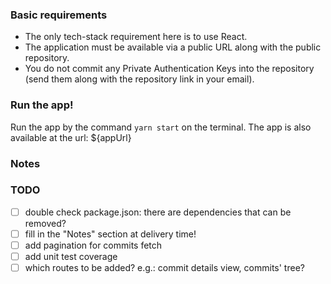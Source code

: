 ### Basic requirements

- The only tech-stack requirement here is to use React.
- The application must be available via a public URL along with the public repository.
- You do not commit any Private Authentication Keys into the repository (send them along with the repository link in your email).

### Run the app!
Run the app by the command `yarn start` on the terminal. The app is also available at the url: ${appUrl}

### Notes

### TODO
- [ ] double check package.json: there are dependencies that can be removed?
- [ ] fill in the "Notes" section at delivery time!
- [ ] add pagination for commits fetch
- [ ] add unit test coverage
- [ ] which routes to be added? e.g.: commit details view, commits' tree?